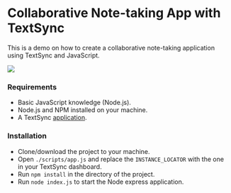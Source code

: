 # Collaborative Note-taking App with TextSync
This is a demo on how to create a collaborative note-taking application using TextSync and JavaScript.

![](https://www.dropbox.com/s/k95vfcmj0q90acb/Collaborative-Note-taking-Application-Javascript.gif?raw=1)

### Requirements
* Basic JavaScript knowledge (Node.js).
* Node.js and NPM installed on your machine.
* A TextSync [application](https://docs.pusher.com/textsync/discover/getting-started).

### Installation
* Clone/download the project to your machine.
* Open `./scripts/app.js` and replace the `INSTANCE_LOCATOR` with the one in your TextSync dashboard.
* Run `npm install` in the directory of the project.
* Run `node index.js` to start the Node express application.
